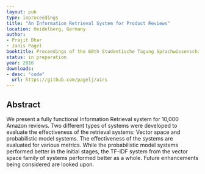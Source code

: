 ```yaml
---
layout: pub
type: inproceedings
title: "An Information Retrieval System for Product Reviews"
location: Heidelberg, Germany
author:
- Prajit Dhar
- Janis Pagel
booktitle: Proceedings of the 60th Studentische Tagung Sprachwissenschaft (StuTS)
status: in preparation
year: 2016
downloads:
- desc: "code"
  url: https://github.com/pagelj/airs
---
```


## Abstract

We present a fully functional Information Retrieval system for 10,000 Amazon reviews. Two different types of systems were developed to evaluate the effectiveness of the retrieval systems: Vector space and probabilistic model systems. The effectiveness of the systems are evaluated for various metrics. While the probabilistic model systems performed better in the initial stages, the TF-IDF system from the vector space family of systems performed better as a whole. Future enhancements being considered are looked upon.
